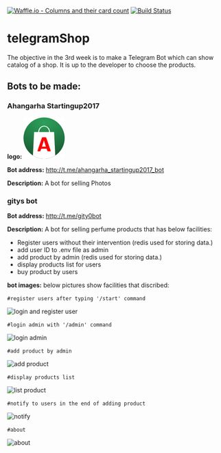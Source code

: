 [![Waffle.io - Columns and their card count](https://badge.waffle.io/Startingup2017python2/telegramShop.svg?columns=all)](https://waffle.io/Startingup2017python2/telegramShop)
[![Build Status](https://travis-ci.org/Startingup2017python2/telegramShop.svg?branch=master)](https://travis-ci.org/Startingup2017python2/telegramShop)
# telegramShop
The objective in the 3rd week is to make a Telegram Bot which can show catalog of a shop.
It is up to the developer to choose the products.
## Bots to be made:

### Ahangarha Startingup2017

__logo:__ ![Ahangarha StartingUp2017 bot logo](ahangarha_bot_logo.png "Ahangarha StartingUp2017 bot logo")

__Bot address:__ http://t.me/ahangarha_startingup2017_bot

__Description:__ A bot for selling Photos



### gitys bot


__Bot address:__ http://t.me/gity0bot

__Description:__ A bot for selling perfume products that has below facilities:

- Register users without their intervention (redis used for storing data.)
- add user ID to .env file as admin
- add product by admin (redis used for storing data.)
- display products list for users 
- buy product by users



__bot images:__ below pictures show facilities that discribed:

	#register users after typing '/start' command
![login and register user](https://github.com/gitygity/telegramShop/blob/modifyreadme/gity_startingup2017_bot/images/start.jpg "login and register user")

	#login admin with '/admin' command
![login admin](https://github.com/gitygity/telegramShop/blob/modifyreadme/gity_startingup2017_bot/images/admin.jpg "login admin")

	#add product by admin
![add product](https://github.com/gitygity/telegramShop/blob/modifyreadme/gity_startingup2017_bot/images/addproduct.jpg "add product")

	#display products list
![list product](https://github.com/gitygity/telegramShop/blob/modifyreadme/gity_startingup2017_bot/images/list.jpg "list product")


	#notify to users in the end of adding product
![notify](https://github.com/gitygity/telegramShop/blob/modifyreadme/gity_startingup2017_bot/images/notify.jpg "notify")
  

	#about 
![about](https://github.com/gitygity/telegramShop/blob/modifyreadme/gity_startingup2017_bot/images/about.jpg "about bot")
	



   






